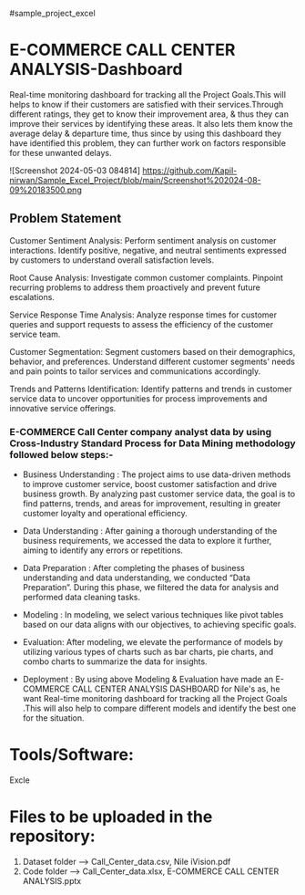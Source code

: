 #sample_project_excel

# E-COMMERCE CALL CENTER ANALYSIS-Dashboard

Real-time monitoring dashboard for tracking all the Project Goals.This will helps to know if their customers are satisfied with their services.Through different ratings, they get to know their improvement area, & thus they can improve their services by identifying these areas. It also lets them know the average delay & departure time, thus since by using this dashboard they have identified this problem, they can further work on factors responsible for these unwanted delays.

 ![Screenshot 2024-05-03 084814] https://github.com/Kapil-nirwan/Sample_Excel_Project/blob/main/Screenshot%202024-08-09%20183500.png
 
 
## Problem Statement



Customer Sentiment Analysis: Perform sentiment analysis on customer interactions. Identify positive, negative, and neutral sentiments expressed by customers to understand overall satisfaction levels.

Root Cause Analysis: Investigate common customer complaints. Pinpoint recurring problems to address them proactively and prevent future escalations. 

Service Response Time Analysis: Analyze response times for customer queries and support requests to assess the efficiency of the customer service team. 

Customer Segmentation: Segment customers based on their demographics, behavior, and preferences. Understand different customer segments' needs and pain points to tailor services and communications accordingly. 

Trends and Patterns Identification: Identify patterns and trends in customer service data to uncover opportunities for process improvements and innovative service offerings.


### E-COMMERCE Call Center company analyst data by using Cross-Industry Standard Process for Data Mining methodology followed below steps:-
 

- Business Understanding : The project aims to use data-driven methods to improve customer service, boost customer satisfaction and drive business growth. By analyzing past customer service data, the goal is to find patterns, trends, and areas for improvement, resulting in greater customer loyalty and operational efficiency. 

- Data Understanding : After gaining a thorough understanding of the business requirements, we accessed the data to explore it further, aiming to identify any errors or repetitions. 

- Data Preparation : After completing the phases of business understanding and data understanding, we conducted “Data Preparation”. During this phase, we filtered the data for analysis and performed data cleaning tasks. 

- Modeling : In modeling, we select various techniques like pivot tables based on our data aligns with our objectives, to achieving specific goals.

- Evaluation: After modeling, we elevate the performance of models by utilizing various types of charts such as bar charts, pie charts, and combo charts to summarize the data for insights. 

- Deployment : By using above Modeling & Evaluation have made an E-COMMERCE CALL CENTER ANALYSIS DASHBOARD for Nile's as, he want Real-time monitoring dashboard for tracking all the Project Goals .This will also help to compare different models and identify the best one for the situation.


# Tools/Software:
Excle

# Files to be uploaded in the repository:

  1. Dataset folder --> Call_Center_data.csv, Nile  iVision.pdf
  2. Code folder --> Call_Center_data.xlsx, E-COMMERCE CALL CENTER ANALYSIS.pptx

